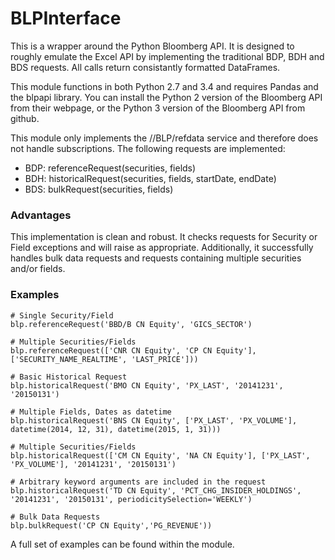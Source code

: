 # BLPInterface

This is a wrapper around the Python Bloomberg API.  It is designed to roughly emulate the Excel API by implementing the traditional BDP, BDH and BDS requests.  All calls return consistantly formatted DataFrames.

This module functions in both Python 2.7 and 3.4 and requires Pandas and the blpapi library.  You can install the Python 2 version of the Bloomberg API from their webpage, or the Python 3 version of the Bloomberg API from github.

This module only implements the //BLP/refdata service and therefore does not handle subscriptions.  The following requests are implemented:

  - BDP: referenceRequest(securities, fields)
  - BDH: historicalRequest(securities, fields, startDate, endDate)
  - BDS: bulkRequest(securities, fields)

### Advantages
This implementation is clean and robust.  It checks requests for Security or Field exceptions and will raise as appropriate.  Additionally, it successfully handles bulk data requests and requests containing multiple securities and/or fields.

### Examples
```
# Single Security/Field
blp.referenceRequest('BBD/B CN Equity', 'GICS_SECTOR')

# Multiple Securities/Fields
blp.referenceRequest(['CNR CN Equity', 'CP CN Equity'], ['SECURITY_NAME_REALTIME', 'LAST_PRICE']))
```

```
# Basic Historical Request
blp.historicalRequest('BMO CN Equity', 'PX_LAST', '20141231', '20150131')

# Multiple Fields, Dates as datetime
blp.historicalRequest('BNS CN Equity', ['PX_LAST', 'PX_VOLUME'], datetime(2014, 12, 31), datetime(2015, 1, 31)))

# Multiple Securities/Fields
blp.historicalRequest(['CM CN Equity', 'NA CN Equity'], ['PX_LAST', 'PX_VOLUME'], '20141231', '20150131')

# Arbitrary keyword arguments are included in the request
blp.historicalRequest('TD CN Equity', 'PCT_CHG_INSIDER_HOLDINGS', '20141231', '20150131', periodicitySelection='WEEKLY')
```

```
# Bulk Data Requests
blp.bulkRequest('CP CN Equity','PG_REVENUE'))
```
A full set of examples can be found within the module.